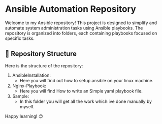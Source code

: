 # Ansible Automation Repository

Welcome to my Ansible repository! This project is designed to simplify and automate system administration tasks using Ansible playbooks. The repository is organized into folders, each containing playbooks focused on specific tasks.

## 📂 Repository Structure

Here is the structure of the repository:
1. AnsibleInstallation:
    - Here you will find out how to setup ansible on your linux machine.
2. Nginx-Playbook:
    - Here you will find How to write an Simple yaml playbook file.
3. Sample: 
    - In this folder you will get all the work which ive done manually by myself.

 Happy learning! :blush:
